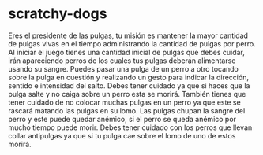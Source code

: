 scratchy-dogs
=============

Eres el presidente de las pulgas, tu misión es mantener la mayor cantidad de pulgas vivas en el tiempo administrando la cantidad de pulgas por perro. Al iniciar el juego tienes una cantidad inicial de pulgas que debes cuidar, irán apareciendo perros de los cuales tus pulgas deberán alimentarse usando su sangre. Puedes pasar una pulga de un perro a otro tocando sobre la pulga en cuestión y realizando un gesto para indicar la dirección, sentido e intensidad del salto. Debes tener cuidado ya que si haces que la pulga salte y no caiga sobre un perro esta se morirá. También tienes que tener cuidado de no colocar muchas pulgas en un perro ya que este se rascará matando las pulgas en su lomo. Las pulgas chupan la sangre del perro y este puede quedar anémico, si el perro se queda anémico por mucho tiempo puede morir. Debes tener cuidado con los perros que llevan collar antipulgas ya que si tu pulga cae sobre el lomo de uno de estos morirá.
